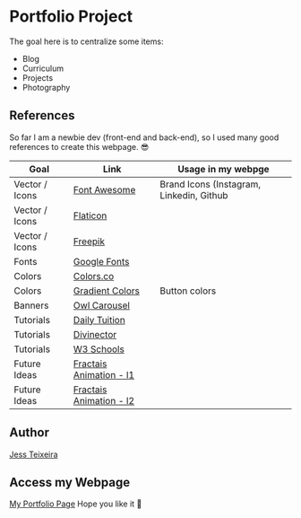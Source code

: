 # Portfolio Project

The goal here is to centralize some items:
- Blog
- Curriculum
- Projects
- Photography

## References

So far I am a newbie dev (front-end and back-end), so I used many good references to create this webpage. :sunglasses:

|Goal           |Link                                                                        |Usage in my webpge                         |
|---------------|----------------------------------------------------------------------------|-------------------------------------------|
|Vector / Icons |[Font Awesome](https://fontawesome.com/)                                    |Brand Icons (Instagram, Linkedin,  Github  |
|Vector / Icons |[Flaticon](https://www.flaticon.com/home)                                   |                                           |
|Vector / Icons |[Freepik](https://br.freepik.com/)                                          |                                           |
|Fonts          |[Google Fonts](https://fonts.google.com/)                                   |                                           |
|Colors         |[Colors.co](http://colors.co/)                                              |                                           |
|Colors         |[Gradient Colors](https://webgradients.com/)                                |Button colors                              |
|Banners        |[Owl Carousel](https://owlcarousel2.github.io/OwlCarousel2/)                |                                           |
|Tutorials      |[Daily Tuition](https://www.youtube.com/watch?v=CrSC1ZA9j0M)                |                                           |
|Tutorials      |[Divinector](https://www.youtube.com/watch?v=5RoXCs54CN8)                   |                                           |
|Tutorials      |[W3 Schools](https://www.w3schools.com/default.asp)                         |                                           |
|Future Ideas   |[Fractais Animation - l1](https://www.youtube.com/watch?v=qNdLYTf6gCo)      |                                           |
|Future Ideas   |[Fractais Animation - l2](https://www.youtube.com/watch?v=4qentQF5Irw)      |                                           |


## Author
[Jess Teixeira](https://www.linkedin.com/in/jteixeiras/)


## Access my Webpage 

[My Portfolio Page](https://jteixeir.github.io/portifolio/)
Hope you like it :blue_heart:

